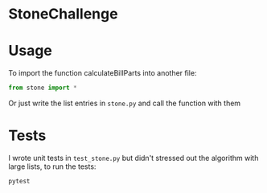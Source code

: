 # StoneChallenge

# Usage

To import the function calculateBillParts into another file:
```python
from stone import *
```

Or just write the list entries in `stone.py` and call the function with them

# Tests
I wrote unit tests in `test_stone.py` but didn't stressed out the algorithm with large lists, to run the tests:
```bash
pytest
```
